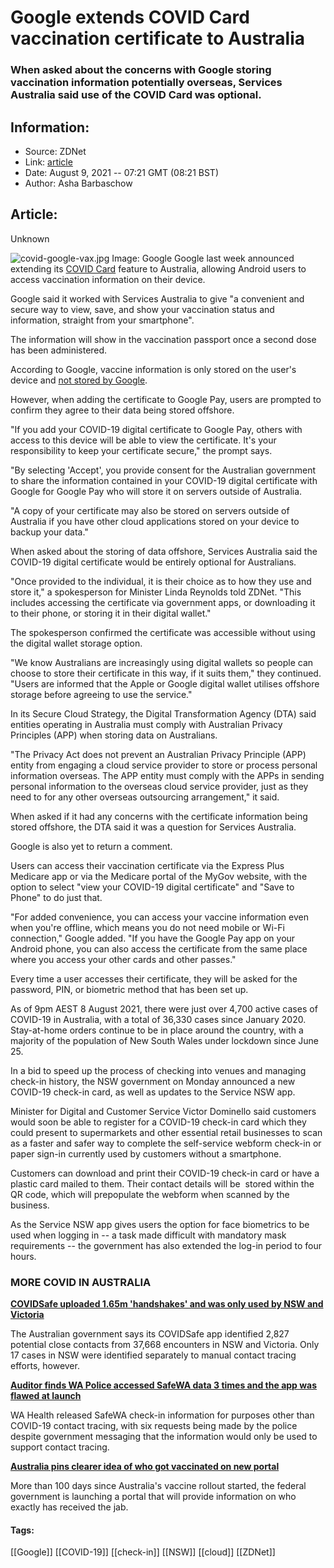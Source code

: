 # Google extends COVID Card vaccination certificate to Australia
### When asked about the concerns with Google storing vaccination information potentially overseas, Services Australia said use of the COVID Card was optional.

## Information:
+ Source: ZDNet
+ Link: [article](https://www.zdnet.com/article/google-extends-covid-card-vaccination-certificate-to-australia/)
+ Date: August 9, 2021 -- 07:21 GMT (08:21 BST)
+ Author: Asha Barbaschow


## Article:
Unknown

![covid-google-vax.jpg](https://www.zdnet.com/a/hub/i/2021/08/09/e32456d3-9acf-4909-9cf5-4f74c07c2772/covid-google-vax.jpg)
 Image: Google
 Google last week announced extending its [COVID Card](https://www.zdnet.com/article/covid-vaccination-cards-to-appear-on-android-in-us/) feature to Australia, allowing Android users to access vaccination information on their device. 

Google said it worked with Services Australia to give "a convenient and secure way to view, save, and show your vaccination status and information, straight from your smartphone".

The information will show in the vaccination passport once a second dose has been administered.

According to Google, vaccine information is only stored on the user's device and [not stored by Google](https://australia.googleblog.com/2021/08/vaccination-certificates-on-Android.html).  

However, when adding the certificate to Google Pay, users are prompted to confirm they agree to their data being stored offshore.

"If you add your COVID-19 digital certificate to Google Pay, others with access to this device will be able to view the certificate. It's your responsibility to keep your certificate secure," the prompt says.

"By selecting 'Accept', you provide consent for the Australian government to share the information contained in your COVID-19 digital certificate with Google for Google Pay who will store it on servers outside of Australia.






"A copy of your certificate may also be stored on servers outside of Australia if you have other cloud applications stored on your device to backup your data."

When asked about the storing of data offshore, Services Australia said the COVID-19 digital certificate would be entirely optional for Australians. 

"Once provided to the individual, it is their choice as to how they use and store it," a spokesperson for Minister Linda Reynolds told ZDNet. "This includes accessing the certificate via government apps, or downloading it to their phone, or storing it in their digital wallet."

The spokesperson confirmed the certificate was accessible without using the digital wallet storage option.

"We know Australians are increasingly using digital wallets so people can choose to store their certificate in this way, if it suits them," they continued. "Users are informed that the Apple or Google digital wallet utilises offshore storage before agreeing to use the service."

In its Secure Cloud Strategy, the Digital Transformation Agency (DTA) said entities operating in Australia must comply with Australian Privacy Principles (APP) when storing data on Australians. 

"The Privacy Act does not prevent an Australian Privacy Principle (APP) entity from engaging a cloud service provider to store or process personal information overseas. The APP entity must comply with the APPs in sending personal information to the overseas cloud service provider, just as they need to for any other overseas outsourcing arrangement," it said. 

When asked if it had any concerns with the certificate information being stored offshore, the DTA said it was a question for Services Australia. 

Google is also yet to return a comment.

Users can access their vaccination certificate via the Express Plus Medicare app or via the Medicare portal of the MyGov website, with the option to select "view your COVID-19 digital certificate" and "Save to Phone" to do just that.

"For added convenience, you can access your vaccine information even when you're offline, which means you do not need mobile or Wi-Fi connection," Google added. "If you have the Google Pay app on your Android phone, you can also access the certificate from the same place where you access your other cards and other passes."

Every time a user accesses their certificate, they will be asked for the password, PIN, or biometric method that has been set up.

As of 9pm AEST 8 August 2021, there were just over 4,700 active cases of COVID-19 in Australia, with a total of 36,330 cases since January 2020. Stay-at-home orders continue to be in place around the country, with a majority of the population of New South Wales under lockdown since June 25.

In a bid to speed up the process of checking into venues and managing check-in history, the NSW government on Monday announced a new COVID-19 check-in card, as well as updates to the Service NSW app.

Minister for Digital and Customer Service Victor Dominello said customers would soon be able to register for a COVID-19 check-in card which they could present to supermarkets and other essential retail businesses to scan as a faster and safer way to complete the self-service webform check-in or paper sign-in currently used by customers without a smartphone.

Customers can download and print their COVID-19 check-in card or have a plastic card mailed to them. Their contact details will be  stored within the QR code, which will prepopulate the webform when scanned by the business. 

As the Service NSW app gives users the option for face biometrics to be used when logging in -- a task made difficult with mandatory mask requirements -- the government has also extended the log-in period to four hours.   

### MORE COVID IN AUSTRALIA

**[COVIDSafe uploaded 1.65m 'handshakes' and was only used by NSW and Victoria](https://www.zdnet.com/article/covidsafe-uploaded-1-65m-handshakes-and-was-only-used-by-nsw-and-victoria/)**

The Australian government says its COVIDSafe app identified 2,827 potential close contacts from 37,668 encounters in NSW and Victoria. Only 17 cases in NSW were identified separately to manual contact tracing efforts, however.

[**Auditor finds WA Police accessed SafeWA data 3 times and the app was flawed at launch**](https://www.zdnet.com/article/auditor-finds-wa-police-accessed-safewa-data-3-times-and-the-app-was-flawed-at-launch/)

WA Health released SafeWA check-in information for purposes other than COVID-19 contact tracing, with six requests being made by the police despite government messaging that the information would only be used to support contact tracing.

**[Australia pins clearer idea of who got vaccinated on new portal](https://www.zdnet.com/article/australia-pins-clearer-idea-of-who-got-vaccinated-on-new-portal/)**

More than 100 days since Australia's vaccine rollout started, the federal government is launching a portal that will provide information on who exactly has received the jab.





#### Tags:
[[Google]] [[COVID-19]] [[check-in]] [[NSW]] [[cloud]] [[ZDNet]]

